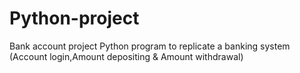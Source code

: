 # Python-project
Bank account project
Python program to replicate a banking system (Account login,Amount depositing & Amount withdrawal)
